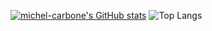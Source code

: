 [![michel-carbone's GitHub stats](https://github-readme-stats.vercel.app/api?username=michel-carbone&hide_title=false&hide_rank=true&show_icons=true&line_height=16)](https://github.com/michel-carbone/github-readme-stats)
![Top Langs](https://github-readme-stats.vercel.app/api/top-langs/?username=michel-carbone&layout=compact)

<!--
### Hi there 👋
**michel-carbone/michel-carbone** is a ✨ _special_ ✨ repository because its `README.md` (this file) appears on your GitHub profile.

Here are some ideas to get you started:

- 🔭 I’m currently working on ...
- 🌱 I’m currently learning ...
- 👯 I’m looking to collaborate on ...
- 🤔 I’m looking for help with ...
- 💬 Ask me about ...
- 📫 How to reach me: ...
- 😄 Pronouns: ...
- ⚡ Fun fact: ...
-->
